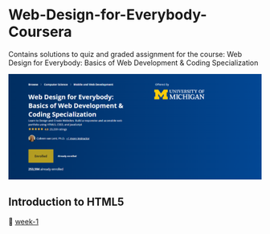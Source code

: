 # Web-Design-for-Everybody-Coursera
Contains solutions to quiz and graded assignment for the course: Web Design for Everybody: Basics of Web Development &amp; Coding Specialization

![course image](/images/main.png)

## Introduction to HTML5
🎈 [week-1](https://github.com/santhosh-programmer/Web-Design-for-Everybody-Coursera/tree/main/Introduction-to-HTML5/week-1)

